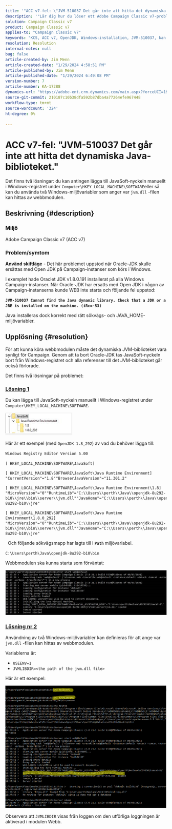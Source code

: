 ```yaml
---
title: '"ACC v7-fel: \"JVM-510037 Det går inte att hitta det dynamiska Java-biblioteket.\"'
description: '"Lär dig hur du löser ett Adobe Campaign Classic v7-problem på grund av felet: \"JVM-510037 Det går inte att hitta det dynamiska Java-biblioteket.\"'
solution: Campaign Classic v7
product: Campaign Classic v7
applies-to: "Campaign Classic v7"
keywords: "KCS, ACC v7, OpenJDK, Windows-installation, JVM-510037, kan inte hitta, dynamiskt Java-bibliotek, Adobe Campaign Classic v7, felsökning"
resolution: Resolution
internal-notes: null
bug: false
article-created-by: Jim Menn
article-created-date: "1/29/2024 4:58:51 PM"
article-published-by: Jim Menn
article-published-date: "1/29/2024 6:49:08 PM"
version-number: 7
article-number: KA-17288
dynamics-url: "https://adobe-ent.crm.dynamics.com/main.aspx?forceUCI=1&pagetype=entityrecord&etn=knowledgearticle&id=6d2368a8-c7be-ee11-9079-6045bd006268"
source-git-commit: 210187c10b38dfa592b87dba4a77264efe967448
workflow-type: tm+mt
source-wordcount: '324'
ht-degree: 0%

---
```


# ACC v7-fel: &quot;JVM-510037 Det går inte att hitta det dynamiska Java-biblioteket.&quot;


Det finns två lösningar: du kan antingen lägga till JavaSoft-nyckeln manuellt i Windows-registret under `Computer\HKEY_LOCAL_MACHINE\SOFTWARE`eller så kan du använda två Windows-miljövariabler som anger var `jvm.dll` -filen kan hittas av webbmodulen.

## Beskrivning {#description}


### <b>Miljö</b>

Adobe Campaign Classic v7 (ACC v7)



### <b>Problem/symtom</b>

<b>Använd skiftläge</b> - Det här problemet uppstod när Oracle-JDK skulle ersättas med Open JDK på Campaign-instanser som körs i Windows.

I exemplet hade Oraclet JDK v1.8.0.191 installerat på alla Windows Campaign-instanser. När Oracle-JDK har ersatts med Open JDK i någon av Campaign-instanserna kunde WEB inte starta och följande fel uppstod:

<b>`JVM-510037 Cannot find the Java dynamic library. Check that a JDK or a JRE is installed on the machine. (iRc=-53)`</b>

Java installeras dock korrekt med rätt sökvägs- och JAVA_HOME-miljövariabler.


## Upplösning {#resolution}


För att kunna köra webbmodulen måste det dynamiska JVM-biblioteket vara synligt för Campaign. Genom att ta bort Oracle-JDK tas JavaSoft-nyckeln bort från Windows-registret och alla referenser till det JVM-biblioteket går också förlorade.

Det finns två lösningar på problemet:

### <u>Lösning 1</u>

Du kan lägga till JavaSoft-nyckeln manuellt i Windows-registret under `Computer\HKEY_LOCAL_MACHINE\SOFTWARE`.

![](assets/de72732e-d310-ec11-b6e6-000d3a597e01.png)

Här är ett exempel (med `OpenJDK 1.8_292`) av vad du behöver lägga till:

`Windows Registry Editor Version 5.00`

`[ HKEY_LOCAL_MACHINE\SOFTWARE\JavaSoft]`




```
[ HKEY_LOCAL_MACHINE\SOFTWARE\JavaSoft\Java Runtime Environment] "CurrentVersion"="1.8""BrowserJavaVersion"="11.301.2"
```





```
[ HKEY_LOCAL_MACHINE\SOFTWARE\JavaSoft\Java Runtime Environment\1.8] "MicroVersion"="0""RuntimeLib"="C:\\Users\\perth\\Java\\openjdk-8u292-b10\\jre\\bin\\server\\jvm.dll""JavaHome"="C:\\Users\\perth\\Java\\openjdk-8u292-b10\\jre"
```





```
[ HKEY_LOCAL_MACHINE\SOFTWARE\JavaSoft\Java Runtime Environment\1.8.0_292] "MicroVersion"="0""RuntimeLib"="C:\\Users\\perth\\Java\\openjdk-8u292-b10\\jre\\bin\\server\\jvm.dll""JavaHome"="C:\\Users\\perth\\Java\\openjdk-8u292-b10\\jre"
```


 
Och följande sökvägsmapp har lagts till i <b>`Path` </b>miljövariabel.

`C:\Users\perth\Java\openjdk-8u292-b10\bin`

Webbmodulen ska kunna starta som förväntat:

![](assets/f9d275cf-d910-ec11-b6e6-000d3a597e01.png)

### <u>Lösning nr 2</u>

Användning av två Windows-miljövariabler kan definieras för att ange var `jvm.dll` -filen kan hittas av webbmodulen.

Variablerna är:

- `USEENV=1`
- `JVMLIBDIR=<the path of the jvm.dll file>`


Här är ett exempel:

![](assets/108e8694-d814-ec11-b6e6-002248047155.png)

Observera att `JVMLIBDIR` visas från loggen om den utförliga loggningen är aktiverad i modulen Webb.
